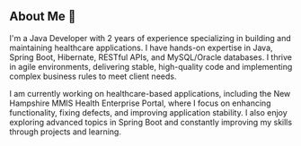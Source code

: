## About Me 👋

I'm a Java Developer with 2 years of experience specializing in building and maintaining healthcare applications. I have hands-on expertise in Java, Spring Boot, Hibernate, RESTful APIs, and MySQL/Oracle databases. I thrive in agile environments, delivering stable, high-quality code and implementing complex business rules to meet client needs.

I am currently working on healthcare-based applications, including the New Hampshire MMIS Health Enterprise Portal, where I focus on enhancing functionality, fixing defects, and improving application stability. I also enjoy exploring advanced topics in Spring Boot and constantly improving my skills through projects and learning.

